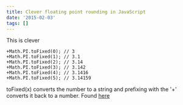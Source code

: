 ```yaml
---
title: Clever floating point rounding in JavaScript
date: '2015-02-03'
tags: []
---
```


This is clever

<!--more-->

    +Math.PI.toFixed(0); // 3
    +Math.PI.toFixed(1); // 3.1
    +Math.PI.toFixed(2); // 3.14
    +Math.PI.toFixed(3); // 3.142
    +Math.PI.toFixed(4); // 3.1416
    +Math.PI.toFixed(5); // 3.14159

toFixed(x) converts the number to a string and prefixing with the '+' converts it back to a number. Found <a href="http://stackoverflow.com/questions/11832914/round-to-at-most-2-decimal-places-in-javascript">here</a>
